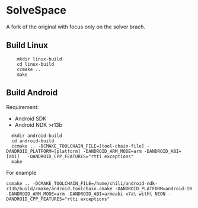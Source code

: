 # SolveSpace

A fork of the original with focus only on the solver brach.

## Build Linux
```	
	mkdir linux-build
	cd linux-build
	ccmake ..
	make
```	
## Build Android

Requirement:

* Android SDK
* Android NDK >r13b

```
  mkdir android-build
  cd android-build
  ccmake .. -DCMAKE_TOOLCHAIN_FILE=[tool-chain-file] -DANDROID_PLATFORM=[platform] -DANDROID_ARM_MODE=arm -DANDROID_ABI=[abi]   -DANDROID_CPP_FEATURES="rtti exceptions"
  make
```	
For example 
```
ccmake .. -DCMAKE_TOOLCHAIN_FILE=/home/chili/android-ndk-r13b/build/cmake/android.toolchain.cmake -DANDROID_PLATFORM=android-19 -DANDROID_ARM_MODE=arm -DANDROID_ABI=armeabi-v7a\ with\ NEON -DANDROID_CPP_FEATURES="rtti exceptions"
```
